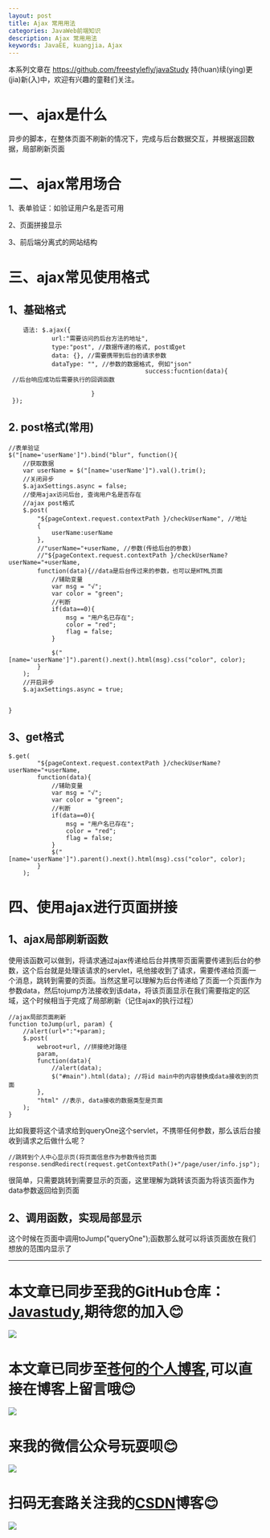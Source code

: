 ```yaml
---
layout: post
title: Ajax 常用用法
categories: JavaWeb前端知识
description: Ajax 常用用法
keywords: JavaEE, kuangjia，Ajax
---
```


本系列文章在 <https://github.com/freestylefly/javaStudy> 持(huan)续(ying)更(jia)新(入)中，欢迎有兴趣的童鞋们关注。

# 一、ajax是什么

异步的脚本，在整体页面不刷新的情况下，完成与后台数据交互，并根据返回数据，局部刷新页面

# 二、ajax常用场合

1、表单验证：如验证用户名是否可用

2、页面拼接显示

3、前后端分离式的网站结构

# 三、ajax常见使用格式

## 1、基础格式

```
	语法: $.ajax({
	 		url:"需要访问的后台方法的地址",
	 		type:"post", //数据传递的格式, post或get
	 		data: {}, //需要携带到后台的请求参数
	 		dataType: "", //参数的数据格式, 例如"json"
	 								  success:fucntion(data){ 
 //后台响应成功后需要执行的回调函数
	 						
	 				   }
 });
```

## 2. post格式(常用)

```
//表单验证
$("[name='userName']").bind("blur", function(){
    //获取数据
	var userName = $("[name='userName']").val().trim();
	//关闭异步
	$.ajaxSettings.async = false;
	//使用ajax访问后台, 查询用户名是否存在
	//ajax post格式
	$.post(
		"${pageContext.request.contextPath }/checkUserName", //地址
		{
			userName:userName
		},
		//"userName="+userName, //参数(传给后台的参数)
		//"${pageContext.request.contextPath }/checkUserName?userName="+userName,
		function(data){//data是后台传过来的参数，也可以是HTML页面
			//辅助变量
			var msg = "√";
			var color = "green";
			//判断
			if(data==0){
				msg = "用户名已存在";
				color = "red";
				flag = false;
			}
			
			$("[name='userName']").parent().next().html(msg).css("color", color);
		}
	);
	//开启异步
	$.ajaxSettings.async = true;
    
    
}
```

## 3、get格式

```
$.get(
		"${pageContext.request.contextPath }/checkUserName?userName="+userName,
		function(data){
			//辅助变量
			var msg = "√";
			var color = "green";
			//判断
			if(data==0){
				msg = "用户名已存在";
				color = "red";
				flag = false;
			}
			$("[name='userName']").parent().next().html(msg).css("color", color);
		}
	);
```

# 四、使用ajax进行页面拼接

## 1、ajax局部刷新函数

使用该函数可以做到，将请求通过ajax传递给后台并携带页面需要传递到后台的参数，这个后台就是处理该请求的servlet，吼他接收到了请求，需要传递给页面一个消息，跳转到需要的页面。当然这里可以理解为后台传递给了页面一个页面作为参数data，然后tojump方法接收到该data，将该页面显示在我们需要指定的区域，这个时候相当于完成了局部刷新（记住ajax的执行过程）

```
//ajax局部页面刷新
function toJump(url, param) {
	//alert(url+":"+param);
	$.post(
		webroot+url, //拼接绝对路径
		param,
		function(data){
			//alert(data);
			$("#main").html(data); //将id main中的内容替换成data接收到的页面
		},
		"html" //表示, data接收的数据类型是页面
	);
}
```

比如我要将这个请求给到queryOne这个servlet，不携带任何参数，那么该后台接收到请求之后做什么呢？

```
//跳转到个人中心显示页(将页面信息作为参数传给页面
response.sendRedirect(request.getContextPath()+"/page/user/info.jsp");
```

很简单，只需要跳转到需要显示的页面，这里理解为跳转该页面为将该页面作为data参数返回给到页面

## 2、调用函数，实现局部显示

这个时候在页面中调用toJump("queryOne");函数那么就可以将该页面放在我们想放的范围内显示了


------
# 本文章已同步至我的GitHub仓库：<a href="https://github.com/freestylefly/javaStudy">Javastudy</a>,期待您的加入:blush:
<img src="http://pp8g2fyug.bkt.clouddn.com/github.jpg" width=""/>

# 本文章已同步至<a href="https://freestylefly.github.io/">苍何的个人博客</a>,可以直接在博客上留言哦:blush:
<img src="http://pp8g2fyug.bkt.clouddn.com/myblog..png" width=""/>

# 来我的微信公众号玩耍呗:blush:
<img src="http://pp8g2fyug.bkt.clouddn.com/weixingongzhonghao.jpg" width=""/>

# 扫码无套路关注我的<a href="https://blog.csdn.net/qq_43270074?orderby=UpdateTime">CSDN</a>博客:blush:
<img src="http://pp8g2fyug.bkt.clouddn.com/CSDN.png" width=""/>